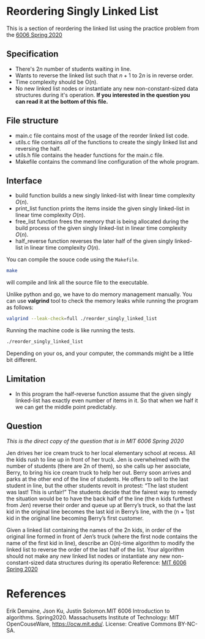 # Reordering Singly Linked List
This is a section of reordering the linked list using the practice problem from the [6006 Spring 2020](https://ocw.mit.edu/courses/6-006-introduction-to-algorithms-spring-2020/resources/mit6_006s20_prob1sol/)

## Specification

- There's $2n$ number of students waiting in line.
- Wants to reverse the linked list such that $n + 1$ to $2n$ is in reverse order.
- Time complexity should be O(n).
- No new linked list nodes or instantiate any new non-constant-sized data structures during it's operation.
**If you interested in the question you can read it at the bottom of this file.**

## File structure
- main.c file contains most of the usage of the reorder linked list code.
- utils.c file contains *all* of the functions to create the singly linked list and reversing the half.
- utils.h file contains the header functions for the main.c file.
- Makefile contains the command line configuration of the whole program.

## Interface
- build function builds a new singly linked-list with linear time complexity $O(n)$.
- print_list function prints the items inside the given singly linked-list in linear time complexity $O(n)$.
- free_list function frees the memory that is being allocated during the build process of the given singly linked-list in linear time complexity $O(n)$.
- half_reverse function reverses the later half of the given singly linked-list in linear time complexity $O(n)$.

You can compile the souce code using the `Makefile`.
```bash
make
```
will compile and link all the source file to the executable.

Unlike python and go, we have to do memory management manually. You can use **valgrind** tool to check the memory leaks while running the program as follows:
```bash
valgrind --leak-check=full ./reorder_singly_linked_list
```
Running the machine code is like running the tests.
```bash
./reorder_singly_linked_list
```
Depending on your os, and your computer, the commands might be a little bit different.

## Limitation
- In this program the half-reverse function assume that the given singly linked-list has exactly even number of items in it. So that when we half it we can get the middle point predictably.

## Question

*This is the direct copy of the question that is in MIT 6006 Spring 2020*

Jen drives her ice cream truck to her local elementary school at recess. All the kids rush to line up
in front of her truck. Jen is overwhelmed with the number of students (there are 2n of them), so
she calls up her associate, Berry, to bring his ice cream truck to help her out. Berry soon arrives
and parks at the other end of the line of students. He offers to sell to the last student in line, but the
other students revolt in protest: “The last student was last! This is unfair!”
The students decide that the fairest way to remedy the situation would be to have the back half of
the line (the n kids furthest from Jen) reverse their order and queue up at Berry’s truck, so that the
last kid in the original line becomes the last kid in Berry’s line, with the (n + 1)st kid in the original
line becoming Berry’s first customer.

Given a linked list containing the names of the 2n kids, in order of the original line
formed in front of Jen’s truck (where the first node contains the name of the first kid
in line), describe an O(n)-time algorithm to modify the linked list to reverse the order
of the last half of the list. Your algorithm should not make any new linked list nodes
or instantiate any new non-constant-sized data structures during its operatio
Reference: [MIT 6006 Spring 2020](https://ocw.mit.edu/courses/6-006-introduction-to-algorithms-spring-2020/resources/mit6_006s20_prob1sol/)


# References
Erik Demaine, Json Ku, Justin Solomon.MIT 6006 Introduction to algorithms. Spring2020. Massachusetts Institute of Technology: MIT OpenCouseWare, https://ocw.mit.edu/. License: Creative Commons BY-NC-SA.
